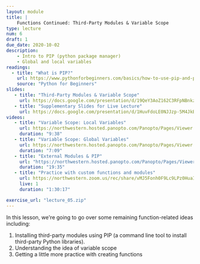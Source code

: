 ```yaml
---
layout: module
title: |
    Functions Continued: Third-Party Modules & Variable Scope
type: lecture
num: 6
draft: 1
due_date: 2020-10-02
description:
    - Intro to PIP (python package manager)
    - Global and local variables
readings:
  - title: "What is PIP?"
    url: https://www.pythonforbeginners.com/basics/how-to-use-pip-and-pypi
    source: "Python for Beginners"
slides: 
   - title: "Third-Party Modules & Variable Scope"
     url: https://docs.google.com/presentation/d/19QeY3AoZ162C3RFpNBnkzH-KXmqXAJUkQqktWGd2dSM/edit?usp=sharing 
   - title: "Supplementary Slides for Live Lecture"
     url: https://docs.google.com/presentation/d/1HuvFdoLE0NJJzp-5M4JkBeK-AyqnJuN8dvTomIB60h4/edit?usp=sharing
videos:
   - title: "Variable Scope: Local Variables"
     url: https://northwestern.hosted.panopto.com/Panopto/Pages/Viewer.aspx?id=1ed07510-3bb5-4a07-a19b-aba4001f8407
     duration: "9:38"
   - title: "Variable Scope: Global Variables"
     url: https://northwestern.hosted.panopto.com/Panopto/Pages/Viewer.aspx?id=295fc8f6-27e6-4489-8c9b-aba400228ed9
     duration: "7:09"
   - title: "External Modules & PIP"
     url: "https://northwestern.hosted.panopto.com/Panopto/Pages/Viewer.aspx?id=0d68cfb5-a5e9-4d79-859a-aba40035d3e7"
     duration: "19:35"
   - title: "Practice with custom functions and modules"
     url: https://northwestern.zoom.us/rec/share/vMJ5Fonh0F9Lc9LPz0HuaIctGprjaaa81icarvoOnUgJD5W2Zo3yZOsDSFNTk7tk
     live: 1
     duration: "1:30:17"

exercise_url: "lecture_05.zip"
---
```


In this lesson, we're going to go over some remaining function-related ideas including:
1. Installing third-party modules using PIP (a command line tool to install third-party Python libraries).
2. Understanding the idea of variable scope
3. Getting a little more practice with creating functions